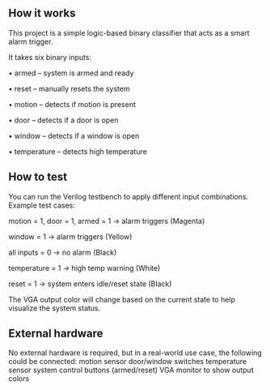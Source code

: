 <!---

This file is used to generate your project datasheet. Please fill in the information below and delete any unused
sections.

You can also include images in this folder and reference them in the markdown. Each image must be less than
512 kb in size, and the combined size of all images must be less than 1 MB.
-->

## How it works
This project is a simple logic-based binary classifier that acts as a smart alarm trigger.

It takes six binary inputs: 

•	armed – system is armed and ready

•	reset – manually resets the system 

•	motion – detects if motion is present 

•	door – detects if a door is open 

•	window – detects if a window is open 

•	temperature – detects high temperature

## How to test
You can run the Verilog testbench to apply different input combinations. 
Example test cases: 

motion = 1, door = 1, armed = 1 → alarm triggers (Magenta) 

window = 1 → alarm triggers (Yellow) 

all inputs = 0 → no alarm (Black) 

temperature = 1 → high temp warning (White) 

reset = 1 → system enters idle/reset state (Black) 

The VGA output color will change based on the current state to help visualize the system status.


## External hardware

No external hardware is required, but in a real-world use case, the following could be connected: 
motion sensor 
door/window 
switches 
temperature sensor 
system control buttons (armed/reset)
VGA monitor to show output colors
